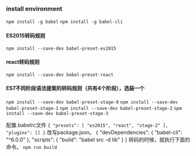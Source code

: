 ### install environment
  `npm install -g babel`
  `npm install -g babel-cli`
#### ES2015转码规则
  `npm install --save-dev babel-preset-es2015`

#### react转码规则
  `npm install --save-dev babel-preset-react`

#### ES7不同阶段语法提案的转码规则（共有4个阶段），选装一个
  `npm install --save-dev babel-preset-stage-0`
  `npm install --save-dev babel-preset-stage-1`
  `npm install --save-dev babel-preset-stage-2`
  `npm install --save-dev babel-preset-stage-3`

配置.babelrc文件
`{
    "presets": [
      "es2015",
      "react",
      "stage-2"
    ],
    "plugins": []
  }`
改写package.json。
{
	"devDependencies": {
		"babel-cli": "^6.0.0"
	},
	"scripts": {
		"build": "babel src -d lib"
	}
}
转码的时候，就执行下面的命令。
  `npm run build`